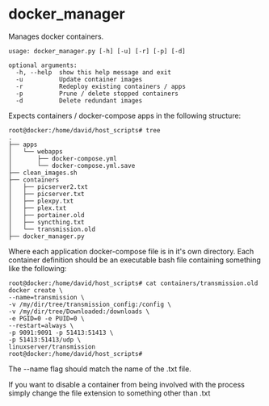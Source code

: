 # docker_manager
Manages docker containers.

```
usage: docker_manager.py [-h] [-u] [-r] [-p] [-d]

optional arguments:
  -h, --help  show this help message and exit
  -u          Update container images
  -r          Redeploy existing containers / apps
  -p          Prune / delete stopped containers
  -d          Delete redundant images
```

Expects containers / docker-compose apps in the following structure:

```
root@docker:/home/david/host_scripts# tree
.
├── apps
│   └── webapps
│       ├── docker-compose.yml
│       └── docker-compose.yml.save
├── clean_images.sh
├── containers
│   ├── picserver2.txt
│   ├── picserver.txt
│   ├── plexpy.txt
│   ├── plex.txt
│   ├── portainer.old
│   ├── syncthing.txt
│   └── transmission.old
├── docker_manager.py
```

Where each application docker-compose file is in it's own directory. Each container definition should be an executable bash file containing something like the following:

```
root@docker:/home/david/host_scripts# cat containers/transmission.old 
docker create \
--name=transmission \
-v /my/dir/tree/transmission_config:/config \
-v /my/dir/tree/Downloaded:/downloads \
-e PGID=0 -e PUID=0 \
--restart=always \
-p 9091:9091 -p 51413:51413 \
-p 51413:51413/udp \
linuxserver/transmission
root@docker:/home/david/host_scripts# 
```

The --name flag should match the name of the .txt file. 

If you want to disable a container from being involved with the process simply change the file extension to something other than .txt

